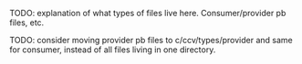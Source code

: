 
TODO: explanation of what types of files live here. Consumer/provider pb files, etc.

TODO: consider moving provider pb files to c/ccv/types/provider and same for consumer, 
instead of all files living in one directory.
